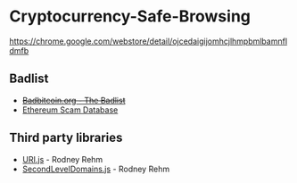# Cryptocurrency-Safe-Browsing

https://chrome.google.com/webstore/detail/ojcedaigijomhcjlhmpbmlbamnfldmfb

## Badlist

* ~~[Badbitcoin.org - The Badlist](http://www.badbitcoin.org/thebadlist/index.htm)~~
* [Ethereum Scam Database](https://etherscamdb.info/scams)

## Third party libraries ##

* [URI.js](http://medialize.github.io/URI.js/) - Rodney Rehm
* [SecondLevelDomains.js](http://medialize.github.io/URI.js/) - Rodney Rehm
